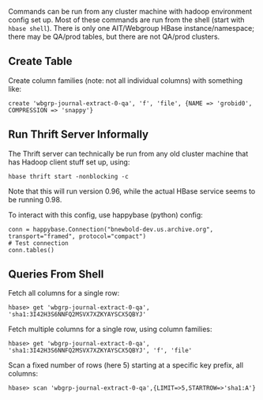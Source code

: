 
Commands can be run from any cluster machine with hadoop environment config
set up. Most of these commands are run from the shell (start with `hbase
shell`). There is only one AIT/Webgroup HBase instance/namespace; there may be
QA/prod tables, but there are not QA/prod clusters.

## Create Table

Create column families (note: not all individual columns) with something like:

    create 'wbgrp-journal-extract-0-qa', 'f', 'file', {NAME => 'grobid0', COMPRESSION => 'snappy'}

## Run Thrift Server Informally

The Thrift server can technically be run from any old cluster machine that has
Hadoop client stuff set up, using:

    hbase thrift start -nonblocking -c

Note that this will run version 0.96, while the actual HBase service seems to
be running 0.98.

To interact with this config, use happybase (python) config:

    conn = happybase.Connection("bnewbold-dev.us.archive.org", transport="framed", protocol="compact")
    # Test connection
    conn.tables()

## Queries From Shell

Fetch all columns for a single row:

    hbase> get 'wbgrp-journal-extract-0-qa', 'sha1:3I42H3S6NNFQ2MSVX7XZKYAYSCX5QBYJ'

Fetch multiple columns for a single row, using column families:

    hbase> get 'wbgrp-journal-extract-0-qa', 'sha1:3I42H3S6NNFQ2MSVX7XZKYAYSCX5QBYJ', 'f', 'file'

Scan a fixed number of rows (here 5) starting at a specific key prefix, all
columns:

    hbase> scan 'wbgrp-journal-extract-0-qa',{LIMIT=>5,STARTROW=>'sha1:A'}
